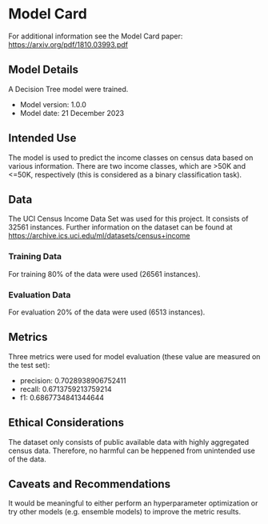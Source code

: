 # Model Card

For additional information see the Model Card paper: https://arxiv.org/pdf/1810.03993.pdf

## Model Details
A Decision Tree model were trained.

* Model version: 1.0.0
* Model date: 21 December 2023

## Intended Use
The model is used to predict the income classes on census data based on various information. There are two income classes, which are >50K and <=50K, respectively (this is considered as a binary classification task).

## Data
The UCI Census Income Data Set was used for this project. It consists of 32561 instances. Further information on the dataset can be found at https://archive.ics.uci.edu/ml/datasets/census+income
### Training Data
For training 80% of the data were used (26561 instances). 
### Evaluation Data
For evaluation 20% of the data were used (6513 instances).

## Metrics
Three metrics were used for model evaluation (these value are measured on the test set):
* precision: 0.7028938906752411
* recall: 0.6713759213759214
* f1: 0.6867734841344644

## Ethical Considerations
The dataset only consists of public available data with highly aggregated census data. Therefore, no harmful can be heppened from unintended use of the data.

## Caveats and Recommendations
It would be meaningful to either perform an hyperparameter optimization or try other models (e.g. ensemble models) to improve the metric results.
